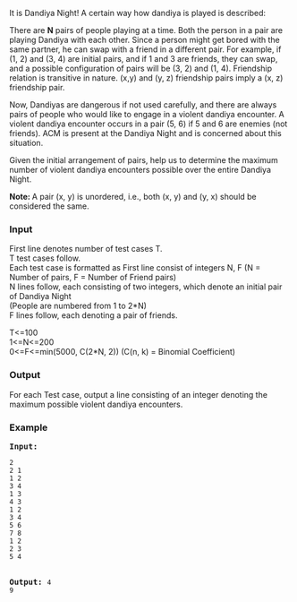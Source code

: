 <p>It is Dandiya Night! A certain way how dandiya is played is described:</p>
<p>There are <strong>N</strong> pairs of people playing at a time.  Both the person in a pair are playing Dandiya with each other. Since a  person might get bored with the same partner, he can swap with a friend  in a different pair. For example, if (1, 2) and (3, 4) are initial  pairs, and if 1 and 3 are friends, they can swap, and a possible  configuration of pairs will be (3, 2) and (1, 4). Friendship relation is transitive in nature. (x,y) and (y, z) friendship pairs imply a (x, z) friendship pair.</p>
<p>Now, Dandiyas are dangerous if not used carefully, and there are  always pairs of people who would like to engage in a violent dandiya  encounter. A violent dandiya encounter occurs in a pair (5, 6) if 5 and 6  are enemies (not friends). ACM is present at the Dandiya Night and is  concerned about this situation.</p>
<p>Given the initial arrangement of pairs, help us to determine the  maximum number of violent dandiya encounters possible over the entire  Dandiya Night.</p>
<p><strong>Note: </strong>A pair (x, y) is unordered, i.e., both (x, y) and (y, x) should be considered the same.</p>
<h3>Input</h3>
<p>First line denotes number of test cases T.<br>T test cases follow.<br>Each test case is formatted as First line consist of integers N, F (N = Number of pairs, F = Number of Friend pairs)<br>N lines follow, each consisting of two integers, which denote an initial pair of Dandiya Night <br>(People are numbered from 1 to 2*N) <br>F lines follow, each denoting a pair of friends.</p>
<p>T&lt;=100<br>1&lt;=N&lt;=200 <br>0&lt;=F&lt;=min(5000, C(2*N, 2)) (C(n, k) = Binomial Coefficient)</p>
<h3>Output</h3>
<p>For each Test case, output a line consisting of an integer denoting the maximum possible violent dandiya encounters.</p>
<h3>Example</h3>
<pre><strong>Input:</strong>
<p><code>2</code><br><code>2 1</code><br><code>1 2</code><br><code>3 4</code><br><code>1 3</code><br><code>4 3</code><br><code>1 2</code><br><code>3 4</code><br><code>5 6</code><br><code>7 8</code><br><code>1 2</code><br><code>2 3</code><br><code>5 4</code>

<strong>Output:</strong>
<code>4<br>9</code>
</p></pre>